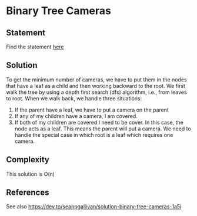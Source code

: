 # Binary Tree Cameras
## Statement
Find the statement [here](https://leetcode.com/problems/binary-tree-cameras/)

## Solution
To get the minimum number of cameras, we have to put them in the nodes that have a leaf as a child and then working backward to the root. We first walk the tree by using a depth first search (dfs) algorithm, i.e., from leaves to root. When we walk back, we handle three situations:
1. If the parent have a leaf, we have to put a camera on the parent
2. If any of my children have a camera, I am covered.
3. If both of my children are covered I need to be cover. In this case, the node acts as a leaf. This means the parent will put a camera.
We need to handle the special case in which root is a leaf which requires one camera.

## Complexity
This solution is O(n)

## References
See also https://dev.to/seanpgallivan/solution-binary-tree-cameras-1a5i
